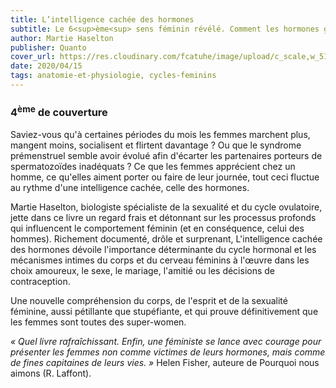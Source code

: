 ```yaml
---
title: L’intelligence cachée des hormones
subtitle: Le 6<sup>ème<sup> sens féminin révélé. Comment les hormones guident nos désirs, construisent nos relations, nous aident à prendre les meilleures décisions.
author: Martie Haselton
publisher: Quanto
cover_url: https://res.cloudinary.com/fcatuhe/image/upload/c_scale,w_512/v1711899163/raphaele-rodellar.fr/bibliotheque/9782889152445.jpg
date: 2020/04/15
tags: anatomie-et-physiologie, cycles-feminins
---
```


### 4<sup>ème</sup> de couverture

Saviez-vous qu'à certaines périodes du mois les femmes marchent plus, mangent moins, socialisent et flirtent davantage ? Ou que le syndrome prémenstruel semble avoir évolué afin d'écarter les partenaires porteurs de spermatozoïdes inadéquats ? Ce que les femmes apprécient chez un homme, ce qu'elles aiment porter ou faire de leur journée, tout ceci fluctue au rythme d'une intelligence cachée, celle des hormones.

Martie Haselton, biologiste spécialiste de la sexualité et du cycle ovulatoire, jette dans ce livre un regard frais et détonnant sur les processus profonds qui influencent le comportement féminin (et en conséquence, celui des hommes). Richement documenté, drôle et surprenant, L'intelligence cachée des hormones dévoile l'importance déterminante du cycle hormonal et les mécanismes intimes du corps et du cerveau féminins à l'œuvre dans les choix amoureux, le sexe, le mariage, l'amitié ou les décisions de contraception.

Une nouvelle compréhension du corps, de l'esprit et de la sexualité féminine, aussi pétillante que stupéfiante, et qui prouve définitivement que les femmes sont toutes des super-women.

_« Quel livre rafraîchissant. Enfin, une féministe se lance avec courage pour présenter les femmes non comme victimes de leurs hormones, mais comme de fines capitaines de leurs vies. »_
Helen Fisher, auteure de Pourquoi nous aimons (R. Laffont).
